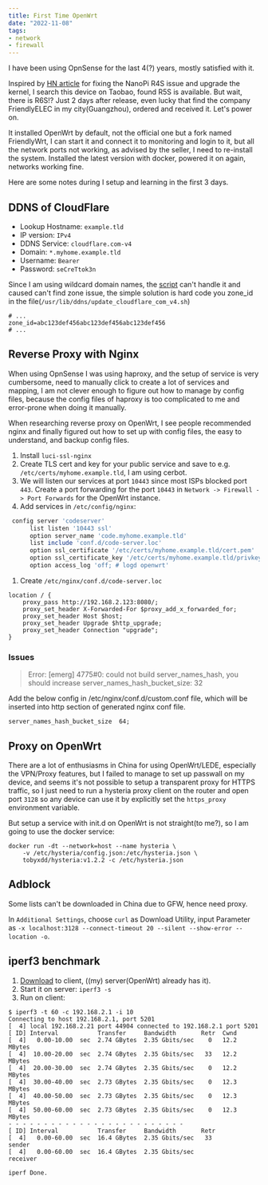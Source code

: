 ```yaml
---
title: First Time OpenWrt
date: "2022-11-08"
tags:
- network
- firewall
---
```


I have been using OpnSense for the last 4(?) years, mostly satisfied with it.

Inspired by [HN article](https://kohlschuetter.github.io/blog/posts/2022/10/28/linux-nanopi-r4s/) for fixing the NanoPi R4S issue and upgrade the kernel, I search this device on Taobao, found R5S is available. But wait, there is R6S!? Just 2 days after release, even lucky that find the company FriendlyELEC in my city(Guangzhou), ordered and received it. Let's power on.

It installed OpenWrt by default, not the official one but a fork named FriendlyWrt, I can start it and connect it to monitoring and login to it, but all the network ports not working, as advised by the seller, I need to re-install the system. Installed the latest version with docker, powered it on again, networks working fine.

Here are some notes during I setup and learning in the first 3 days.

## DDNS of CloudFlare

- Lookup Hostname: `example.tld`
- IP version: `IPv4`
- DDNS Service: `cloudflare.com-v4`
- Domain: `*.myhome.example.tld`
- Username: `Bearer`
- Password: `seCreTtok3n`

Since I am using wildcard domain names, the [script](https://github.com/openwrt/packages/blob/master/net/ddns-scripts/files/usr/lib/ddns/update_cloudflare_com_v4.sh) can't handle it and caused can't find zone issue, the simple solution is hard code you zone_id in the file(`/usr/lib/ddns/update_cloudflare_com_v4.sh`)

```shell
# ...
zone_id=abc123def456abc123def456abc123def456
# ...
```

## Reverse Proxy with Nginx

When using OpnSense I was using haproxy, and the setup of service is very cumbersome, need to manually click to create a lot of services and mapping, I am not clever enough to figure out how to manage by config files, because the config files of haproxy is too complicated to me and error-prone when doing it manually.

When researching reverse proxy on OpenWrt, I see people recommended nginx and finally figured out how to set up with config files, the easy to understand, and backup config files. 

1. Install `luci-ssl-nginx`
1. Create TLS cert and key for your public service and save to e.g. `/etc/certs/myhome.example.tld`, I am using cerbot.
1. We will listen our services at port `10443` since most ISPs blocked port `443`. Create a port forwarding for the port `10443` in `Network -> Firewall -> Port Forwards` for the OpenWrt instance.
1. Add services in `/etc/config/nginx`:
```ruby
 config server 'codeserver'
      list listen '10443 ssl'
      option server_name 'code.myhome.example.tld'
      list include 'conf.d/code-server.loc'
      option ssl_certificate '/etc/certs/myhome.example.tld/cert.pem'
      option ssl_certificate_key '/etc/certs/myhome.example.tld/privkey.pem'
      option access_log 'off; # logd openwrt'
```
1. Create `/etc/nginx/conf.d/code-server.loc`
```nginx
location / {
    proxy_pass http://192.168.2.123:8080/;
    proxy_set_header X-Forwarded-For $proxy_add_x_forwarded_for;
    proxy_set_header Host $host;
    proxy_set_header Upgrade $http_upgrade;
    proxy_set_header Connection "upgrade";
}
```

### Issues

> Error: [emerg] 4775#0: could not build server_names_hash, you should increase server_names_hash_bucket_size: 32

Add the below config in /etc/nginx/conf.d/custom.conf file, which will be inserted into http section of generated nginx conf file.

```nginx
server_names_hash_bucket_size  64;
```

## Proxy on OpenWrt

There are a lot of enthusiasms in China for using OpenWrt/LEDE, especially the VPN/Proxy features, but I failed to manage to set up passwall on my device, and seems it's not possible to setup a transparent proxy for HTTPS traffic, so I just need to run a hysteria proxy client on the router and open port `3128` so any device can use it by explicitly set the `https_proxy` environment variable.

But setup a service with init.d on OpenWrt is not straight(to me?), so I am going to use the docker service:

```shell
docker run -dt --network=host --name hysteria \
    -v /etc/hysteria/config.json:/etc/hysteria.json \
    tobyxdd/hysteria:v1.2.2 -c /etc/hysteria.json
```

## Adblock

Some lists can't be downloaded in China due to GFW, hence need proxy.

In `Additional Settings`, choose `curl` as Download Utility, input Parameter as `-x localhost:3128 --connect-timeout 20 --silent --show-error --location -o`.

## iperf3 benchmark

1. [Download](https://iperf.fr/iperf-download.php) to client, ((my) server(OpenWrt) already has it).
1. Start it on server: `iperf3 -s`
1. Run on client:

```console
$ iperf3 -t 60 -c 192.168.2.1 -i 10
Connecting to host 192.168.2.1, port 5201
[  4] local 192.168.2.21 port 44904 connected to 192.168.2.1 port 5201
[ ID] Interval           Transfer     Bandwidth       Retr  Cwnd
[  4]   0.00-10.00  sec  2.74 GBytes  2.35 Gbits/sec    0   12.2 MBytes       
[  4]  10.00-20.00  sec  2.74 GBytes  2.35 Gbits/sec   33   12.2 MBytes       
[  4]  20.00-30.00  sec  2.74 GBytes  2.35 Gbits/sec    0   12.2 MBytes       
[  4]  30.00-40.00  sec  2.73 GBytes  2.35 Gbits/sec    0   12.3 MBytes       
[  4]  40.00-50.00  sec  2.73 GBytes  2.35 Gbits/sec    0   12.3 MBytes       
[  4]  50.00-60.00  sec  2.73 GBytes  2.35 Gbits/sec    0   12.3 MBytes       
- - - - - - - - - - - - - - - - - - - - - - - - -
[ ID] Interval           Transfer     Bandwidth       Retr
[  4]   0.00-60.00  sec  16.4 GBytes  2.35 Gbits/sec   33             sender
[  4]   0.00-60.00  sec  16.4 GBytes  2.35 Gbits/sec                  receiver

iperf Done.
```
